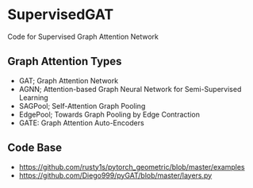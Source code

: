 # SupervisedGAT
Code for Supervised Graph Attention Network

## Graph Attention Types
- GAT; Graph Attention Network
- AGNN; Attention-based Graph Neural Network for Semi-Supervised Learning
- SAGPool; Self-Attention Graph Pooling
- EdgePool; Towards Graph Pooling by Edge Contraction
- GATE: Graph Attention Auto-Encoders

## Code Base
- https://github.com/rusty1s/pytorch_geometric/blob/master/examples 
- https://github.com/Diego999/pyGAT/blob/master/layers.py